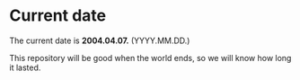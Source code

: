 # Current date

The current date is **2004.04.07.** (YYYY.MM.DD.)

This repository will be good when the world ends, so we will know how long it lasted.